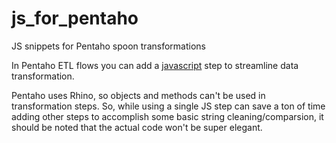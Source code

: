 # js_for_pentaho
JS snippets for Pentaho spoon transformations

In Pentaho ETL flows you can add a [javascript](https://help.pentaho.com/Documentation/8.2/Products/Data_Integration/Transformation_Step_Reference/Modified_Java_Script_Value) step to streamline data transformation.

Pentaho uses Rhino, so objects and methods can't be used in transformation steps. So, while using a single JS step can save a
ton of time adding other steps to accomplish some basic string cleaning/comparsion, it should be noted that the actual code
won't be super elegant.
